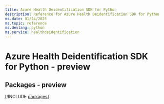 ```yaml
---
title: Azure Health Deidentification SDK for Python
description: Reference for Azure Health Deidentification SDK for Python
ms.date: 01/24/2025
ms.topic: reference
ms.devlang: python
ms.service: healthdeidentification
---
```

# Azure Health Deidentification SDK for Python - preview
## Packages - preview
[!INCLUDE [packages](health-deidentification-index.md)]